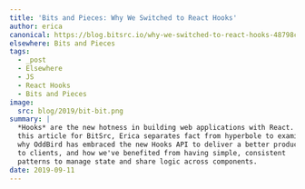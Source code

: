 ```yaml
---
title: 'Bits and Pieces: Why We Switched to React Hooks'
author: erica
canonical: https://blog.bitsrc.io/why-we-switched-to-react-hooks-48798c42c7f
elsewhere: Bits and Pieces
tags:
  - _post
  - Elsewhere
  - JS
  - React Hooks
  - Bits and Pieces
image:
  src: blog/2019/bit-bit.png
summary: |
  *Hooks* are the new hotness in building web applications with React. In
  this article for BitSrc, Erica separates fact from hyperbole to examine
  why OddBird has embraced the new Hooks API to deliver a better product
  to clients, and how we've benefited from having simple, consistent
  patterns to manage state and share logic across components.
date: 2019-09-11
---
```



